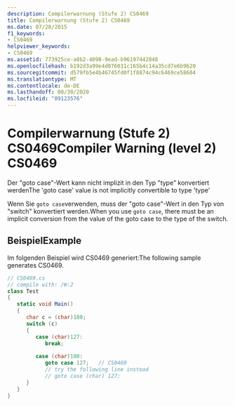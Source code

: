 ```yaml
---
description: Compilerwarnung (Stufe 2) CS0469
title: Compilerwarnung (Stufe 2) CS0469
ms.date: 07/20/2015
f1_keywords:
- CS0469
helpviewer_keywords:
- CS0469
ms.assetid: 773925ce-a8b2-4098-9ead-b96197442848
ms.openlocfilehash: b192d3a99e4d076031c165b4c14a35cd7e6b9620
ms.sourcegitcommit: d579fb5e4b46745fd0f1f8874c94c6469ce58604
ms.translationtype: MT
ms.contentlocale: de-DE
ms.lasthandoff: 08/30/2020
ms.locfileid: "89123576"
---
```

# <a name="compiler-warning-level-2-cs0469"></a><span data-ttu-id="610cd-103">Compilerwarnung (Stufe 2) CS0469</span><span class="sxs-lookup"><span data-stu-id="610cd-103">Compiler Warning (level 2) CS0469</span></span>
<span data-ttu-id="610cd-104">Der "goto case"-Wert kann nicht implizit in den Typ "type" konvertiert werden</span><span class="sxs-lookup"><span data-stu-id="610cd-104">The 'goto case' value is not implicitly convertible to type 'type'</span></span>  
  
 <span data-ttu-id="610cd-105">Wenn Sie `goto case`verwenden, muss der "goto case"-Wert in den Typ von "switch" konvertiert werden.</span><span class="sxs-lookup"><span data-stu-id="610cd-105">When you use `goto case`, there must be an implicit conversion from the value of the goto case to the type of the switch.</span></span>  
  
## <a name="example"></a><span data-ttu-id="610cd-106">Beispiel</span><span class="sxs-lookup"><span data-stu-id="610cd-106">Example</span></span>  
 <span data-ttu-id="610cd-107">Im folgenden Beispiel wird CS0469 generiert:</span><span class="sxs-lookup"><span data-stu-id="610cd-107">The following sample generates CS0469.</span></span>  
  
```csharp  
// CS0469.cs  
// compile with: /W:2  
class Test  
{  
   static void Main()  
   {  
      char c = (char)180;  
      switch (c)  
      {  
         case (char)127:  
            break;  
  
         case (char)180:
            goto case 127;   // CS0469  
            // try the following line instead  
            // goto case (char) 127;  
      }  
   }  
}  
```
